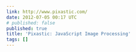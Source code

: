 ```yaml
---
link: http://www.pixastic.com/
date: 2012-07-05 00:17 UTC
# published: false
published: true
title: 'Pixastic: JavaScript Image Processing'
tags: []
---
```



